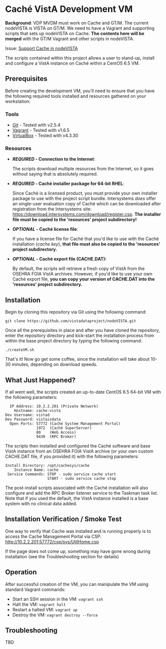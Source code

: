 # Caché VistA Development VM

__Background__: VDP MVDM must work on Cache and GT/M. The current nodeVISTA is VISTA on GT/M. We need to have a Vagrant and
supporting scripts that sets up nodeVISTA on Cache. __The contents here will be merged__ with the GT/M Vagrant and other
scripts in nodeVISTA.

Issue: [Support Cache in nodeVISTA](https://github.com/vistadataproject/nodeVISTA/issues/18)

The scripts contained within this project allows a user to stand-up, install and configure a VistA instance on Caché within
a CentOS 6.5 VM.

## Prerequisites
Before creating the development VM, you'll need to ensure that you have the following required tools installed and resources
gathered on your workstation:

### Tools
* [Git](http://www.git-scm.com) - Tested with v2.5.4
* [Vagrant](http://downloads.vagrantup.com) - Tested with v1.6.5
* [VirtualBox](https://www.virtualbox.org/wiki/Downloads) - Tested with v4.3.30

### Resources
* **_REQUIRED_ - Connection to the Internet**:

    The scripts download multiple resources from the Internet, so it goes without saying that is absolutely required.
* **_REQUIRED_ - Caché installer package for 64-bit RHEL**:

    Since Caché is a licensed product, you must provide your own installer package to use with the project script bundle.
    Intersystems _does_ offer an single-user evaluation copy of Caché which can be downloaded after registration
    from the Intersystems site: https://download.intersystems.com/download/register.csp.  **The installer file must be copied
to the 'resources' project subdirectory!**
* **_OPTIONAL_ - Caché license file**:

    If you have a license file for Caché that you'd like to use with the Caché installation (_cache.key_), **that file must
also be copied to the 'resources' project subdirectory.**
* **_OPTIONAL_ - Caché export file (CACHE.DAT):**

    By default, the scripts will retrieve a fresh copy of VistA from the OSEHRA FOIA VistA archives.  However, if you'd like
    to use your own Caché export file, **you can copy your version of CACHE.DAT into the 'resources' project subdirectory.**


## Installation
Begin by cloning this repository via Git using the following command:
```
git clone https://github.com/vistadataproject/nodeVISTA.git
```

Once all the prerequisites in place and after you have cloned the repository, enter the repository directory and
kick-start the installation process from within the base project directory by typing the following command:
```
./createVM.sh
```
That's it!  Now go get some coffee, since the installation will take about 10-30 minutes, depending on download speeds.


## What Just Happened?
If all went well, the scripts created an up-to-date CentOS 6.5 64-bit VM with the following parameters:
```
  IP Address: 10.2.2.201 (Private Network)
    Hostname: cache-vista
Dev Username: vistad
Dev Password: vistaisdata
  Open Ports: 57772 (Caché System Management Portal)
              1972  (Caché SuperServer)
              80    (Web Access)
              9430  (RPC Broker)
```

The scripts then installed and configured the Caché software and base VistA instance from an OSEHRA FOIA VistA archive
(or your own custom CACHE.DAT file, if you provided it) with the following parameters:
```
Install Directory: /opt/cachesys/cache
    Instance Name: cache
 Service Commands: STOP - sudo service cache start
                   START - sudo service cache stop
```

The post-install scripts associated with the Caché installation will also configure and add the RPC Broker listener service to
the Taskman task list. Note that if you used the default, the VistA instance installed is a base system with no clinical data added.


## Installation Verification / Smoke Test
One way to verify that Cache was installed and is running properly is to access the Cache Management Portal via CSP:
http://10.2.2.201:57772/csp/sys/UtilHome.csp

If the page does not come up, something may have gone wrong during installation (see the Troubleshooting section for details)


## Operation
After successful creation of the VM, you can manipulate the VM using standard Vagrant commands:
* Start an SSH session in the VM: `vagrant ssh`
* Halt the VM: `vagrant halt`
* Restart a halted VM: `vagrant up`
* Destroy the VM: `vagrant destroy --force`


## Troubleshooting
TBD
